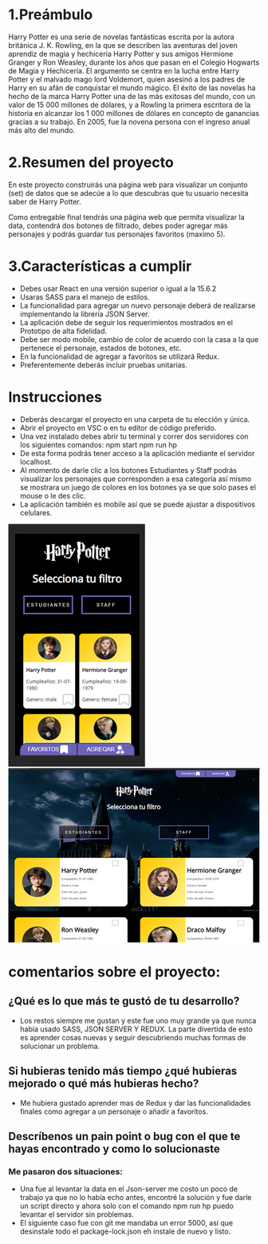 
# 1.Preámbulo
  Harry Potter es una serie de novelas fantásticas escrita por la autora británica J. K. Rowling, en la que se describen las aventuras del joven aprendiz de magia y hechicería Harry Potter y sus amigos Hermione Granger y Ron Weasley, durante los años que pasan en el Colegio Hogwarts de Magia y Hechicería. El argumento se centra en la lucha entre Harry Potter y el malvado mago lord Voldemort, quien asesinó a los padres de Harry en su afán de conquistar el mundo mágico.
El éxito de las novelas ha hecho de la marca Harry Potter una de las más exitosas del mundo, con un valor de 15 000 millones de dólares, y a Rowling la primera escritora de la historia en alcanzar los 1 000 millones de dólares en concepto de ganancias gracias a su trabajo. En 2005, fue la novena persona con el ingreso anual más alto del mundo.


# 2.Resumen del proyecto
  En este proyecto construirás una página web para visualizar un conjunto (set) de datos que se adecúe a lo que descubras que tu usuario necesita saber de Harry Potter.
  
Como entregable final tendrás una página web que permita visualizar la data, contendrá dos botones de filtrado, debes poder agregar más personajes y podrás guardar tus personajes favoritos (maximo 5).

# 3.Características a cumplir
- Debes usar React en una versión superior o igual a la 15.6.2 
- Usaras SASS para el manejo de estilos.
- La funcionalidad para agregar un nuevo personaje deberá de realizarse implementando la librería JSON Server.
- La aplicación debe de seguir los requerimientos mostrados en el Prototipo de alta fidelidad.
- Debe ser modo mobile, cambio de color de acuerdo con la casa a la que pertenece el personaje, estados de botones, etc.
- En la funcionalidad de agregar a favoritos se utilizará Redux.
- Preferentemente deberás incluir pruebas unitarias.

# Instrucciones
  - Deberás descargar el proyecto en una carpeta de tu elección y única.
  - Abrir el proyecto en VSC o en tu editor de código preferido.
  - Una vez instalado debes abrir tu terminal y correr dos servidores con los siguientes  comandos:
      npm start 
      npm run hp
  - De esta forma podrás tener acceso a la aplicación mediante el servidor localhost.
  - Al momento de darle clic a los botones Estudiantes y Staff podrás visualizar los personajes que corresponden a esa categoría así mismo se mostrara un juego de colores en los    botones ya se que solo pases el mouse o le des clic.
  - La aplicación también es mobile así que se puede ajustar a dispositivos celulares.

  ![](/testharrypotter/src/Assets/mobile.png)
  ![](/testharrypotter/src/Assets/dsktop.png)
  
# comentarios sobre el proyecto:
 ## ¿Qué es lo que más te gustó de tu desarrollo?
-
  Los restos siempre me gustan y este fue uno muy grande ya que nunca había usado SASS, JSON SERVER Y REDUX. La parte divertida de esto es aprender cosas nuevas y seguir descubriendo muchas formas de solucionar un problema. 
 ## Si hubieras tenido más tiempo ¿qué hubieras mejorado o qué más hubieras hecho?
 
 -
    Me hubiera gustado aprender mas de Redux y dar las funcionalidades finales como agregar a un personaje o añadir a favoritos. 

## Descríbenos un pain point o bug con el que te hayas encontrado y como lo solucionaste

### Me pasaron dos situaciones:
- Una fue al levantar la data en el Json-server me costo un poco de trabajo ya que no lo había echo antes, encontré la solución y fue darle un script directo y ahora solo con el comando npm run hp puedo levantar el servidor sin problemas.
- El siguiente caso fue con git me mandaba un error 5000, así que desinstale todo el package-lock.json eh instale de nuevo y listo.


 
